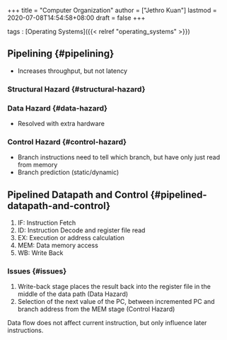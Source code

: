 +++
title = "Computer Organization"
author = ["Jethro Kuan"]
lastmod = 2020-07-08T14:54:58+08:00
draft = false
+++

tags
: [Operating Systems]({{< relref "operating_systems" >}})

## Pipelining {#pipelining}

- Increases throughput, but not latency

### Structural Hazard {#structural-hazard}

### Data Hazard {#data-hazard}

- Resolved with extra hardware

### Control Hazard {#control-hazard}

- Branch instructions need to tell which branch, but have only just
  read from memory
- Branch prediction (static/dynamic)

## Pipelined Datapath and Control {#pipelined-datapath-and-control}

1.  IF: Instruction Fetch
2.  ID: Instruction Decode and register file read
3.  EX: Execution or address calculation
4.  MEM: Data memory access
5.  WB: Write Back

### Issues {#issues}

1.  Write-back stage places the result back into the register file in
    the middle of the data path (Data Hazard)
2.  Selection of the next value of the PC, between incremented PC and
    branch address from the MEM stage (Control Hazard)

Data flow does not affect current instruction, but only influence
later instructions.
